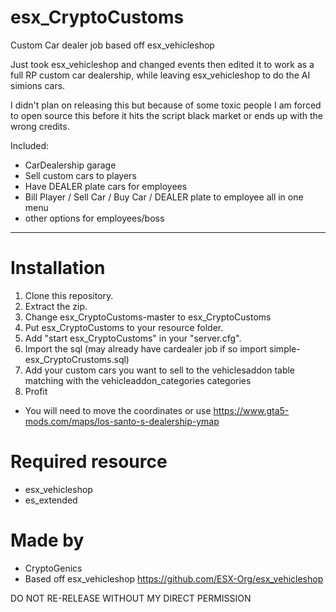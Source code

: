 # esx_CryptoCustoms
Custom Car dealer job based off esx_vehicleshop

Just took esx_vehicleshop and changed events then edited it to work as a full RP custom car dealership, while leaving esx_vehicleshop to do the AI simions cars.

I didn't plan on releasing this but because of some toxic people I am forced to open source this before it hits the script black market or ends up with the wrong credits.

Included:
- CarDealership garage
- Sell custom cars to players
- Have DEALER plate cars for employees
- Bill Player / Sell Car / Buy Car / DEALER plate to employee all in one menu
- other options for employees/boss
___

# Installation
1. Clone this repository.
2. Extract the zip.
3. Change esx_CryptoCustoms-master to esx_CryptoCustoms
3. Put esx_CryptoCustoms to your resource folder.
4. Add "start esx_CryptoCustoms" in your "server.cfg".
5. Import the sql (may already have cardealer job if so import simple-esx_CryptoCrustoms.sql)
6. Add your custom cars you want to sell to the vehiclesaddon table matching with the vehicleaddon_categories categories
7. Profit

- You will need to move the coordinates or use https://www.gta5-mods.com/maps/los-santo-s-dealership-ymap

# Required resource
- esx_vehicleshop
- es_extended

# Made by
- CryptoGenics
- Based off esx_vehicleshop https://github.com/ESX-Org/esx_vehicleshop

DO NOT RE-RELEASE WITHOUT MY DIRECT PERMISSION
